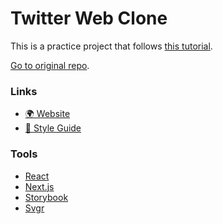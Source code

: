 # Twitter Web Clone

This is a practice project that follows <a href="https://www.youtube.com/watch?v=jDhZrULGAuQ">this tutorial</a>.

<a href="https://github.com/ademilter/twitter-web-react">Go to original repo</a>.

### Links
- [🌍 Website](https://twitter-web-clone.now.sh/)
- [🦄 Style Guide](https://twitter-web-clone.now.sh/ui/index.html)

### Tools
- [React](https://reactjs.org)
- [Next.js](https://nextjs.org)
- [Storybook](https://storybook.js.org)
- [Svgr](https://react-svgr.com)
